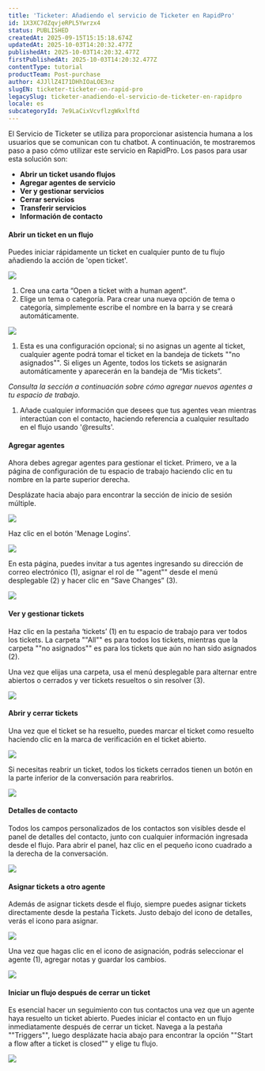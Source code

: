 ```yaml
---
title: 'Ticketer: Añadiendo el servicio de Ticketer en RapidPro'
id: 1X3XC7dZqvjeRPL5Ywrzx4
status: PUBLISHED
createdAt: 2025-09-15T15:15:18.674Z
updatedAt: 2025-10-03T14:20:32.477Z
publishedAt: 2025-10-03T14:20:32.477Z
firstPublishedAt: 2025-10-03T14:20:32.477Z
contentType: tutorial
productTeam: Post-purchase
author: 4JJllZ4I71DHhIOaLOE3nz
slugEN: ticketer-ticketer-on-rapid-pro
legacySlug: ticketer-anadiendo-el-servicio-de-ticketer-en-rapidpro
locale: es
subcategoryId: 7e9LaCixVcvflzgWkxlftd
---
```


El Servicio de Ticketer se utiliza para proporcionar asistencia humana a los usuarios que se comunican con tu chatbot. A continuación, te mostraremos paso a paso cómo utilizar este servicio en RapidPro. Los pasos para usar esta solución son:

- **Abrir un ticket usando flujos**
- **Agregar agentes de servicio**
- **Ver y gestionar servicios**
- **Cerrar servicios**
- **Transferir servicios**
- **Información de contacto**

#### **Abrir un ticket en un flujo**

Puedes iniciar rápidamente un ticket en cualquier punto de tu flujo añadiendo la acción de 'open ticket'.

![](https://lh4.googleusercontent.com/iTKTLYDHVxJ0PdtUdhO_5IuB2D2pAUD7I_EG62BKpTZkpq35GmeKXGnSb70gV1LbhebAq2_qP53MkO27LcIiMU6yzpeS8Kbvvbo2ykl_8Ca3Do4YSOBNHp2vM9YnkRzePCSoZ1FbDakWVmAT68K0KQ)

1. Crea una carta “Open a ticket with a human agent”.
2. Elige un tema o categoría. Para crear una nueva opción de tema o categoría, simplemente escribe el nombre en la barra y se creará automáticamente.

![](https://lh4.googleusercontent.com/olO1GzoKBL_1PH1yPY7Q8PALwo_qj1pbIwWXX1mcW0TcDNzPd9yeMInMUi7Yiwy-zAlfJHWp1yIsqw5EKVe1ko0Dw9u7Eh8l0ZHxVTpzu-LfuTd7A_zCWgGaZw0MEzCgZMmtKjO93y_GfEPdBJkWfw)

1. Esta es una configuración opcional; si no asignas un agente al ticket, cualquier agente podrá tomar el ticket en la bandeja de tickets ""no asignados"". Si eliges un Agente, todos los tickets se asignarán automáticamente y aparecerán en la bandeja de “Mis tickets”.

*Consulta la sección a continuación sobre cómo agregar nuevos agentes a tu espacio de trabajo.*

1. Añade cualquier información que desees que tus agentes vean mientras interactúan con el contacto, haciendo referencia a cualquier resultado en el flujo usando '@results'.

#### **Agregar agentes**

Ahora debes agregar agentes para gestionar el ticket. Primero, ve a la página de configuración de tu espacio de trabajo haciendo clic en tu nombre en la parte superior derecha.

Desplázate hacia abajo para encontrar la sección de inicio de sesión múltiple.

![](https://lh5.googleusercontent.com/OWt6l9AhDtIkKsYF7rn_5ucc_pafY0zaiZx7899EXkBy64ZpIkzS0d1wGT8-Y9pZBJiaOV9P34bN1isUTyYLzLb2aogVwF3r5noWijYaz1WlW8mjhtED9eCinLu83bsoYqTppI04_EyW7z7gnQhwcw)

Haz clic en el botón 'Menage Logins'.

![](https://lh3.googleusercontent.com/phFqCZR1fdaCU9LElDqngM9kaG5C-kfJdAf1jzBvo4_igsGnHluqLdsPErixqCFwqkW4EnyCa1A8veq6LYLZL-EoKECaHMKT1SvP7yB_APGOWkBOyD1py4WJbuUVqutjq25GdVZjZPiUMpfE6MVWww)

En esta página, puedes invitar a tus agentes ingresando su dirección de correo electrónico (1\), asignar el rol de ""agent"" desde el menú desplegable (2\) y hacer clic en “Save Changes” (3\).

![](https://lh5.googleusercontent.com/yqyurnDFJx-cO74V2fdRPgzRjoGYF2_TD--we0eStLrO0vOgB3EFnoJSHeRvk9s24zKellbcuHMxOI4yb4_NC4nmthG29O8LHQsTgFREcvmIEh0bSRjXVylixcCiBG4ZRNGSZDIHSLV72Y3QP_bOYw)

#### **Ver y gestionar tickets**

Haz clic en la pestaña ‘tickets’ (1\) en tu espacio de trabajo para ver todos los tickets. La carpeta ""All"" es para todos los tickets, mientras que la carpeta ""no asignados"" es para los tickets que aún no han sido asignados (2\).

Una vez que elijas una carpeta, usa el menú desplegable para alternar entre abiertos o cerrados y ver tickets resueltos o sin resolver (3\).

![](https://lh4.googleusercontent.com/CsVOAys7qnOHjtJzhQ4ulBhgyziSGGOAhBFeGMzqNnOv0AfyBRPxAMMVIjbOzTjGGQR4HrUAy29chZ-PoXTNTM3tp2ZHeIYzmRm-iCDx2JDycwTJJMIGFbC5Vd9ySppXqWSaIF1WLt1D6WSYw8f_GQ)

#### **Abrir y cerrar tickets**

Una vez que el ticket se ha resuelto, puedes marcar el ticket como resuelto haciendo clic en la marca de verificación en el ticket abierto.

![](https://lh5.googleusercontent.com/D0exRmoA9W1mQiFmtCInIWzFncIzGTfuGUipVwwxM2fkqK6ueIKw4juKS17ppqetA-VNE7wbLq8FTFmFeW0L3oJm23YRCMThL1ob_HtKrMo5YdMbdHyl9ghhGv_Yd7V0xH3rhbxvBakEZ5lwLVrrRg)

Si necesitas reabrir un ticket, todos los tickets cerrados tienen un botón en la parte inferior de la conversación para reabrirlos.

![](https://lh4.googleusercontent.com/FSdAS1MopQm3g6_w7mbYNGectKOp6nNlWfn_RgqLTBGw4qageAdW3VM9vUMa18bZWTrgsOzXE_FHirlzOrXtnrGIDNPK_xq-_-CPOyKjlMNekwXUCApo9VCaR1Le8oQZmFD9F2knP3NvDiyQiPYzpw)

#### **Detalles de contacto**

Todos los campos personalizados de los contactos son visibles desde el panel de detalles del contacto, junto con cualquier información ingresada desde el flujo. Para abrir el panel, haz clic en el pequeño icono cuadrado a la derecha de la conversación.

![](https://lh3.googleusercontent.com/qnrNBidaIbyKji5n9RiD-lhk1XDirRrpM1DnPFOs6WdyfDOrLrO-oqLcpI10oMSl45e6fYlnczWSs0XW_Cb5R5y1FLmBTVzLFDod_6VbbxPfadrITeCXuFrcTVQaoNwEHyFRG8648sPhAHVi1XgxFA)

#### **Asignar tickets a otro agente**

Además de asignar tickets desde el flujo, siempre puedes asignar tickets directamente desde la pestaña Tickets. Justo debajo del icono de detalles, verás el icono para asignar.

![](https://lh4.googleusercontent.com/sO-evQeQutw_Zk-nkODCVZppdBoBK0RE9pQMqYMN5f7DneLjW0no0lfkrOF6B-zPSVQgVRItmSp5wDRxBLKQHi7wNAeeVmHemtN9zWCd6hcGThDSZVajlTZQ-O6iyHq3JgOM71-yItRs4krFhxdFZg)

Una vez que hagas clic en el icono de asignación, podrás seleccionar el agente (1\), agregar notas y guardar los cambios.

![](https://lh5.googleusercontent.com/YZorsMhbz4GZow927bdhsmDfWyQ8ICRbRRjrgRPv-0rRbZOj5fvyahCAEC9RAUipZzGGrC6Cp41fqXr8_WGqkvK-VvBVxLNHFaw1iZbNN9VVp4J8qAueOgN67H1brAS3fYH_FzL8Po_Q1FJL0Q072g)

#### Iniciar un flujo después de cerrar un ticket

Es esencial hacer un seguimiento con tus contactos una vez que un agente haya resuelto un ticket abierto. Puedes iniciar el contacto en un flujo inmediatamente después de cerrar un ticket. Navega a la pestaña ""Triggers"", luego desplázate hacia abajo para encontrar la opción ""Start a flow after a ticket is closed"" y elige tu flujo.

![](https://lh5.googleusercontent.com/-4vWF1ThdtrK9za2ixA5zavZfZR-ixxZfDVrpyQoSxHRhgM0YuuHC0fgtb4iJzAEcI0ruEVd4-HVBg-3ULVv4js95GNavV-xRUGVxoxVRZKdsCsC3E2vW1EmOdITKTN64shxTxJmRCStRJ75LOHmbQ)
